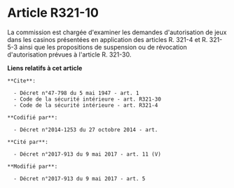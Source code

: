# Article R321-10

La commission est chargée d'examiner les demandes d'autorisation de jeux dans les casinos présentées en application des
articles R. 321-4 et R. 321-5-3 ainsi que les propositions de suspension ou de révocation d'autorisation prévues à l'article
R. 321-30.

**Liens relatifs à cet article**

	**Cite**:

	  - Décret n°47-798 du 5 mai 1947 - art. 1
	  - Code de la sécurité intérieure - art. R321-30
	  - Code de la sécurité intérieure - art. R321-4

	**Codifié par**:

	  - Décret n°2014-1253 du 27 octobre 2014 - art.

	**Cité par**:

	  - Décret n°2017-913 du 9 mai 2017 - art. 11 (V)

	**Modifié par**:

	  - Décret n°2017-913 du 9 mai 2017 - art. 5
